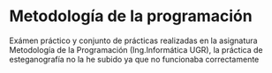 # Metodología de la programación
Exámen práctico y conjunto de prácticas realizadas en la asignatura Metodología de la Programación (Ing.Informática UGR), la práctica de esteganografía no la he subido ya que no funcionaba correctamente
